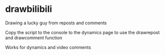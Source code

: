 # drawbilibili
Drawing a lucky guy from reposts and comments

Copy the script to the console to the dynamics page to use the drawrepost and drawcomment function

Works for dynamics and video comments
